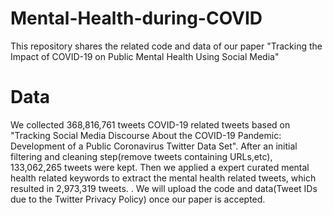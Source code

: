 # Mental-Health-during-COVID
This repository shares the related code and data of our paper "Tracking the Impact of COVID-19 on Public Mental Health Using Social Media"
# Data
We collected 368,816,761 tweets COVID-19 related tweets based on "Tracking Social Media Discourse About the COVID-19 Pandemic: Development of a Public Coronavirus Twitter Data Set". After an initial filtering and cleaning step(remove tweets containing URLs,etc), 133,062,265 tweets were kept. Then we applied a expert curated mental health related keywords to extract the mental health related tweets, which resulted in 2,973,319 tweets. . We will upload the code and data(Tweet IDs due to the Twitter Privacy Policy) once our paper is accepted.

